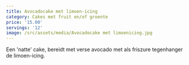 ```yaml
---
title: Avocadocake met limoen-icing
category: Cakes met fruit en/of groente
price: '15.00'
servings: '12'
image: /src/assets/media/Avocadocake met limoenicing.jpg
---
```

Een 'natte' cake, bereidt met verse avocado met als friszure tegenhanger de limoen-icing.

